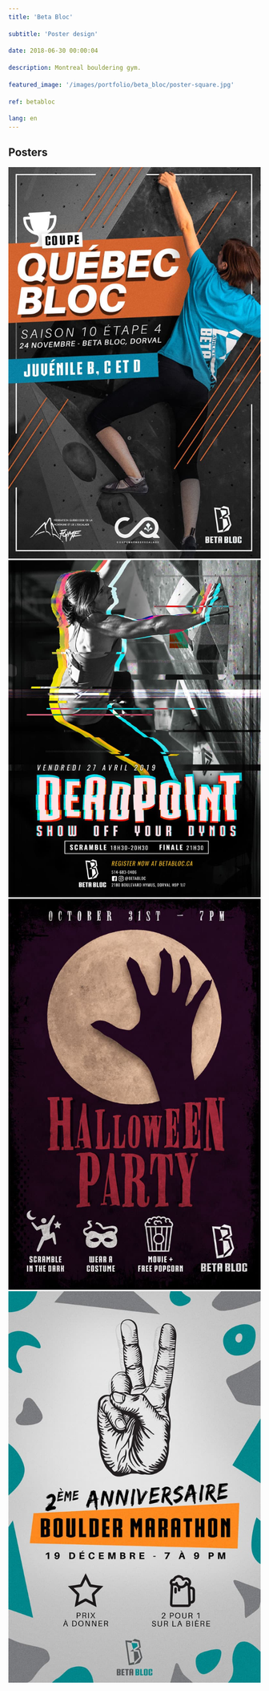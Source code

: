 ```yaml
---
title: 'Beta Bloc'

subtitle: 'Poster design'

date: 2018-06-30 00:00:04

description: Montreal bouldering gym. 

featured_image: '/images/portfolio/beta_bloc/poster-square.jpg'

ref: betabloc

lang: en
---
```



## Posters

<div class="gallery" data-columns="2">
	<img src="/images/portfolio/beta_bloc/coupe_quebec.jpg">
	<img src="/images/portfolio/beta_bloc/deadpoint4.jpg">
	<img src="/images/portfolio/beta_bloc/halloween.jpg">
	<img src="/images/portfolio/beta_bloc/2_year_anniversary.jpg">
</div>